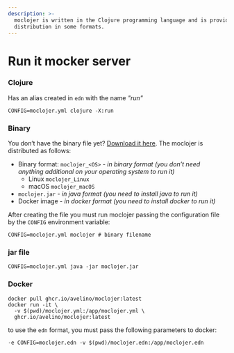 ```yaml
---
description: >-
  moclojer is written in the Clojure programming language and is provided for
  distribution in some formats.
---
```


# Run it mocker server

### Clojure

Has an alias created in `edn` with the name _"run"_

```shell
CONFIG=moclojer.yml clojure -X:run
```

### Binary

You don’t have the binary file yet? [Download it here](https://github.com/avelino/moclojer/releases/latest). The moclojer is distributed as follows:

* Binary format: `moclojer_<OS>` - _in binary format (you don’t need anything additional on your operating system to run it)_
  * Linux `moclojer_Linux`
  * macOS `moclojer_macOS`
* `moclojer.jar` - _in java format (you need to install java to run it)_
* Docker image - _in docker format (you need to install docker to run it)_

After creating the file you must run moclojer passing the configuration file by the `CONFIG` environment variable:

```shell
CONFIG=moclojer.yml moclojer # binary filename
```

### **jar file**

```shell
CONFIG=moclojer.yml java -jar moclojer.jar
```

### **Docker**

```shell
docker pull ghcr.io/avelino/moclojer:latest
docker run -it \
  -v $(pwd)/moclojer.yml:/app/moclojer.yml \
  ghcr.io/avelino/moclojer:latest
```

to use the `edn` format, you must pass the following parameters to docker:

`-e CONFIG=moclojer.edn -v $(pwd)/moclojer.edn:/app/moclojer.edn`
